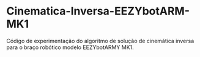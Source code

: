 # Cinematica-Inversa-EEZYbotARM-MK1
Código de experimentação do algoritmo de solução de cinemática inversa para o braço robótico modelo EEZYbotARMY MK1.
